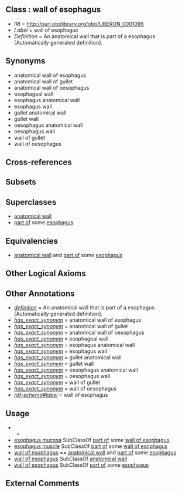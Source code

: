
## Class : wall of esophagus

 * *IRI* = http://purl.obolibrary.org/obo/UBERON_0001096
 * *Label* = wall of esophagus
 * *Definition* = An anatomical wall that is part of a esophagus [Automatically generated definition].

## Synonyms

 * anatomical wall of esophagus
 * anatomical wall of gullet
 * anatomical wall of oesophagus
 * esophageal wall
 * esophagus anatomical wall
 * esophagus wall
 * gullet anatomical wall
 * gullet wall
 * oesophagus anatomical wall
 * oesophagus wall
 * wall of gullet
 * wall of oesophagus

## Cross-references


## Subsets


## Superclasses

 * [anatomical wall](../../UBERON/60/UBERON_0000060.md)
 * [part of](../../BFO/50/BFO_0000050.md) some [esophagus](../../UBERON/43/UBERON_0001043.md)

## Equivalencies

 * [anatomical wall](../../UBERON/60/UBERON_0000060.md) and [part of](../../BFO/50/BFO_0000050.md) some [esophagus](../../UBERON/43/UBERON_0001043.md)

## Other Logical Axioms


## Other Annotations

 * *[definition](../../IAO/15/IAO_0000115.md)* = An anatomical wall that is part of a esophagus [Automatically generated definition].
 * *[has_exact_synonym](../../ym/oboInOwl#hasExactSynonym.md)* = anatomical wall of esophagus
 * *[has_exact_synonym](../../ym/oboInOwl#hasExactSynonym.md)* = anatomical wall of gullet
 * *[has_exact_synonym](../../ym/oboInOwl#hasExactSynonym.md)* = anatomical wall of oesophagus
 * *[has_exact_synonym](../../ym/oboInOwl#hasExactSynonym.md)* = esophageal wall
 * *[has_exact_synonym](../../ym/oboInOwl#hasExactSynonym.md)* = esophagus anatomical wall
 * *[has_exact_synonym](../../ym/oboInOwl#hasExactSynonym.md)* = esophagus wall
 * *[has_exact_synonym](../../ym/oboInOwl#hasExactSynonym.md)* = gullet anatomical wall
 * *[has_exact_synonym](../../ym/oboInOwl#hasExactSynonym.md)* = gullet wall
 * *[has_exact_synonym](../../ym/oboInOwl#hasExactSynonym.md)* = oesophagus anatomical wall
 * *[has_exact_synonym](../../ym/oboInOwl#hasExactSynonym.md)* = oesophagus wall
 * *[has_exact_synonym](../../ym/oboInOwl#hasExactSynonym.md)* = wall of gullet
 * *[has_exact_synonym](../../ym/oboInOwl#hasExactSynonym.md)* = wall of oesophagus
 * *[rdf-schema#label](../../el/rdf-schema#label.md)* = wall of esophagus

## Usage

 * -
 * [esophagus mucosa](../../UBERON/69/UBERON_0002469.md) SubClassOf [part of](../../BFO/50/BFO_0000050.md) some [wall of esophagus](../../UBERON/96/UBERON_0001096.md)
 * [esophagus muscle](../../UBERON/32/UBERON_0003832.md) SubClassOf [part of](../../BFO/50/BFO_0000050.md) some [wall of esophagus](../../UBERON/96/UBERON_0001096.md)
 * [wall of esophagus](../../UBERON/96/UBERON_0001096.md) == [anatomical wall](../../UBERON/60/UBERON_0000060.md) and [part of](../../BFO/50/BFO_0000050.md) some [esophagus](../../UBERON/43/UBERON_0001043.md)
 * [wall of esophagus](../../UBERON/96/UBERON_0001096.md) SubClassOf [anatomical wall](../../UBERON/60/UBERON_0000060.md)
 * [wall of esophagus](../../UBERON/96/UBERON_0001096.md) SubClassOf [part of](../../BFO/50/BFO_0000050.md) some [esophagus](../../UBERON/43/UBERON_0001043.md)

## External Comments

